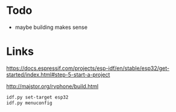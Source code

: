 # Todo

- maybe building makes sense

# Links

https://docs.espressif.com/projects/esp-idf/en/stable/esp32/get-started/index.html#step-5-start-a-project

http://majstor.org/rvphone/build.html

```sh
idf.py set-target esp32
idf.py menuconfig
```


